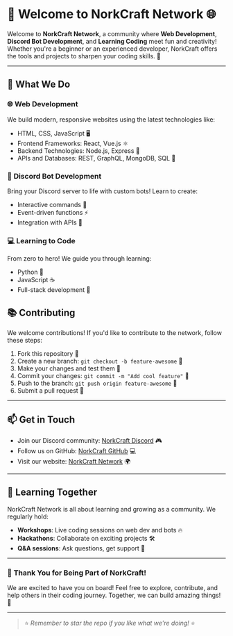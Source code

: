 
# 🌈 **Welcome to NorkCraft Network** 🌐

Welcome to **NorkCraft Network**, a community where **Web Development**, **Discord Bot Development**, and **Learning Coding** meet fun and creativity! Whether you're a beginner or an experienced developer, NorkCraft offers the tools and projects to sharpen your coding skills. 🎉

---

## 🚀 **What We Do**

### 🌐 **Web Development**
We build modern, responsive websites using the latest technologies like:
- HTML, CSS, JavaScript 🖥️
- Frontend Frameworks: React, Vue.js ⚛️
- Backend Technologies: Node.js, Express 🚀
- APIs and Databases: REST, GraphQL, MongoDB, SQL 🔗

### 🤖 **Discord Bot Development**
Bring your Discord server to life with custom bots! Learn to create:
- Interactive commands 📝
- Event-driven functions ⚡
- Integration with APIs 📡

### 💻 **Learning to Code**
From zero to hero! We guide you through learning:
- Python 🐍
- JavaScript ☕
- Full-stack development 💼

## 📚 **Contributing**
We welcome contributions! If you'd like to contribute to the network, follow these steps:
1. Fork this repository 🍴
2. Create a new branch: `git checkout -b feature-awesome` 🌿
3. Make your changes and test them 🚧
4. Commit your changes: `git commit -m "Add cool feature"` 📝
5. Push to the branch: `git push origin feature-awesome` 🚀
6. Submit a pull request 🔁

---

## 📫 **Get in Touch**
- Join our Discord community: [NorkCraft Discord](https://discord.gg/yourinvite) 🎮
- Follow us on GitHub: [NorkCraft GitHub](https://github.com/YourOrg) 💻
- Visit our website: [NorkCraft Network](https://www.norkcraft.com) 🌍

---

## 🌟 **Learning Together**
NorkCraft Network is all about learning and growing as a community. We regularly hold:
- **Workshops**: Live coding sessions on web dev and bots 🔥
- **Hackathons**: Collaborate on exciting projects 🛠️
- **Q&A sessions**: Ask questions, get support 🤝

---

### 🙌 **Thank You for Being Part of NorkCraft!**
We are excited to have you on board! Feel free to explore, contribute, and help others in their coding journey. Together, we can build amazing things! 💪

---

> ⭐ *Remember to star the repo if you like what we're doing!* ⭐
